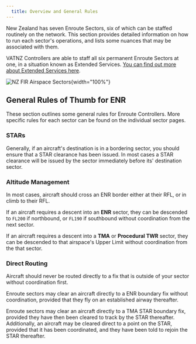 ```yaml
---
  title: Overview and General Rules
---
```


New Zealand has seven Enroute Sectors, six of which can be staffed routinely on the network. This section provides detailed information on how to run each sector's operations, and lists some nuances that may be associated with them. 

VATNZ Controllers are able to staff all six permanent Enroute Sectors at one, in a situation known as Extended Services. [You can find out more about Extended Services here](../controller-skills/extending.md).


![NZ FIR Airspace Sectors](../assets/nz-fir-airspace.png){width="100%"}

## General Rules of Thumb for ENR

These section outlines some general rules for Enroute Controllers. More specific rules for each sector can be found on the individual sector pages.

### STARs

Generally, if an aircraft's destination is in a bordering sector, you should ensure that a STAR clearance has been issued. In most cases a STAR clearance will be issued by the sector immediately before its' destination sector.

### Altitude Management

In most cases, aircraft should cross an ENR border either at their RFL, or in climb to their RFL.

If an aircraft requires a descent into an **ENR** sector, they can be descended to `FL200` if northbound, or `FL190` if southbound without coordination from the next sector.

If an aircraft requires a descent into a **TMA** or **Procedural TWR** sector, they can be descended to that airspace's Upper Limit without coordination from the that sector.

### Direct Routing

Aircraft should never be routed directly to a fix that is outside of your sector without coordination first. 

Enroute sectors may clear an aircraft directly to a ENR boundary fix without coordination, provided that they fly on an established airway thereafter.

Enroute sectors may clear an aircraft directly to a TMA STAR boundary fix, provided they have then been cleared to track by the STAR thereafter. Additionally, an aircraft may be cleared direct to a point on the STAR, provided that it has been coordinated, and they have been told to rejoin the STAR thereafter.
